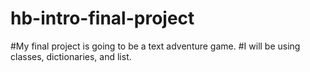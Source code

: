 # hb-intro-final-project
#My final project is going to be a text adventure game.
#I will be using classes, dictionaries, and list.
